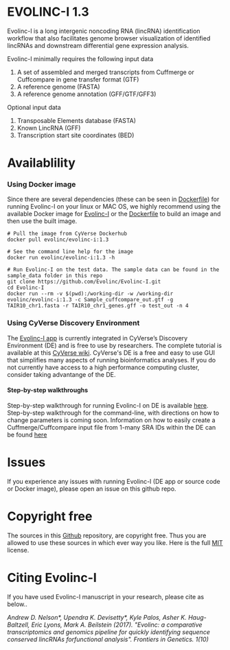 # EVOLINC-I 1.3
Evolinc-I is a long intergenic noncoding RNA (lincRNA) identification workflow that also facilitates genome browser visualization of identified lincRNAs and downstream differential gene expression analysis. 

Evolinc-I minimally requires the following input data

1. A set of assembled and merged transcripts from Cuffmerge or Cuffcompare in gene transfer format (GTF)
2. A reference genome (FASTA)
3. A reference genome annotation (GFF/GTF/GFF3)



Optional input data

1. Transposable Elements database (FASTA)
2. Known LincRNA (GFF)
3. Transcription start site coordinates (BED)
 

# Availablility
### Using Docker image

Since there are several dependencies (these can be seen in [Dockerfile](https://hub.docker.com/r/cyverse/evolinc-i/~/dockerfile/)) for running Evolinc-I on your linux or MAC OS, we highly recommend using the available Docker image for [Evolinc-I](https://hub.docker.com/r/cyverse/evolinc-i/) or the [Dockerfile](https://hub.docker.com/r/cyverse/evolinc-i/~/dockerfile/) to build an image and then use the built image.

```
# Pull the image from CyVerse Dockerhub
docker pull evolinc/evolinc-i:1.3

# See the command line help for the image
docker run evolinc/evolinc-i:1.3 -h 

# Run Evolinc-I on the test data. The sample data can be found in the sample_data folder in this repo
git clone https://github.com/Evolinc/Evolinc-I.git
cd Evolinc-I
docker run --rm -v $(pwd):/working-dir -w /working-dir evolinc/evolinc-i:1.3 -c Sample_cuffcompare_out.gtf -g TAIR10_chr1.fasta -r TAIR10_chr1_genes.gff -o test_out -n 4
```

### Using CyVerse Discovery Environment

The [Evolinc-I app](https://de.cyverse.org/de/?type=apps&app-id=e980754e-8050-11e6-97c3-008cfa5ae621&system-id=de) is currently integrated in CyVerse’s Discovery Environment (DE) and is free to use by researchers. The complete tutorial is available at this [CyVerse wiki](https://wiki.cyverse.org/wiki/display/TUT/Evolinc+in+the+Discovery+Environment). CyVerse's DE is a free and easy to use GUI that simplifies many aspects of running bioinformatics analyses. If you do not currently have access to a high performance computing cluster, consider taking advantange of the DE.

#### Step-by-step walkthroughs

Step-by-step walkthrough for running Evolinc-I on DE is available [here](https://drive.google.com/open?id=0B-ferWixi_V3cmh0QzhJeXRXSE0).
Step-by-step walkthrough for the command-line, with directions on how to change parameters is coming soon. Information on how to easily create a Cuffmerge/Cuffcompare input file from 1-many SRA IDs within the DE can be found [here](https://drive.google.com/open?id=0B-ferWixi_V3NjVpdENLUXhLZjQ)


# Issues
If you experience any issues with running Evolinc-I (DE app or source code or Docker image), please open an issue on this github repo.

# Copyright free
The sources in this [Github](https://github.com/Evolinc/Evolinc-I) repository, are copyright free. Thus you are allowed to use these sources in which ever way you like. Here is the full [MIT](https://choosealicense.com/licenses/mit/#) license.

# Citing Evolinc-I
If you have used Evolinc-I manuscript in your research, please cite as below..

*Andrew D. Nelson&ast;, Upendra K. Devisetty&ast;, Kyle Palos, Asher K. Haug-Baltzell, Eric Lyons, Mark A. Beilstein (2017). "Evolinc: a comparative transcriptomics and genomics pipeline for quickly identifying sequence conserved lincRNAs forfunctional analysis". Frontiers in Genetics. 1(10)*
